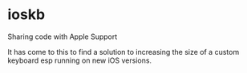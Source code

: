 # ioskb
Sharing code with Apple Support

It has come to this to find a solution to increasing the size of a custom keyboard esp running on new iOS versions.
